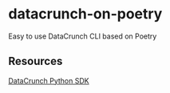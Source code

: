 # datacrunch-on-poetry
Easy to use DataCrunch CLI based on Poetry


## Resources

[DataCrunch Python SDK](https://datacrunch-python.readthedocs.io/en/latest/)
